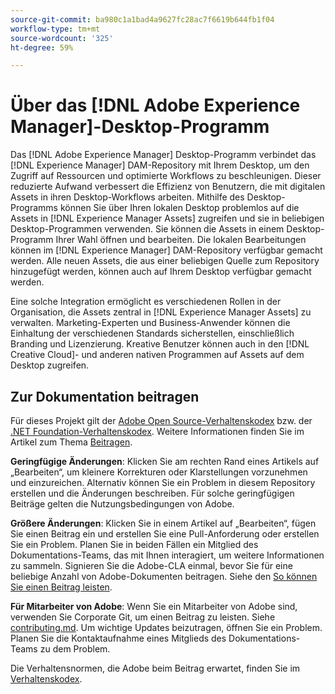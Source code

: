 ```yaml
---
source-git-commit: ba980c1a1bad4a9627fc28ac7f6619b644fb1f04
workflow-type: tm+mt
source-wordcount: '325'
ht-degree: 59%

---
```

# Über das [!DNL Adobe Experience Manager]-Desktop-Programm

Das [!DNL Adobe Experience Manager] Desktop-Programm verbindet das [!DNL Experience Manager] DAM-Repository mit Ihrem Desktop, um den Zugriff auf Ressourcen und optimierte Workflows zu beschleunigen. Dieser reduzierte Aufwand verbessert die Effizienz von Benutzern, die mit digitalen Assets in ihren Desktop-Workflows arbeiten. Mithilfe des Desktop-Programms können Sie über Ihren lokalen Desktop problemlos auf die Assets in [!DNL Experience Manager Assets] zugreifen und sie in beliebigen Desktop-Programmen verwenden. Sie können die Assets in einem Desktop-Programm Ihrer Wahl öffnen und bearbeiten. Die lokalen Bearbeitungen können im [!DNL Experience Manager] DAM-Repository verfügbar gemacht werden. Alle neuen Assets, die aus einer beliebigen Quelle zum Repository hinzugefügt werden, können auch auf Ihrem Desktop verfügbar gemacht werden.

Eine solche Integration ermöglicht es verschiedenen Rollen in der Organisation, die Assets zentral in [!DNL Experience Manager Assets] zu verwalten. Marketing-Experten und Business-Anwender können die Einhaltung der verschiedenen Standards sicherstellen, einschließlich Branding und Lizenzierung. Kreative Benutzer können auch in den [!DNL Creative Cloud]- und anderen nativen Programmen auf Assets auf dem Desktop zugreifen.

## Zur Dokumentation beitragen

Für dieses Projekt gilt der [Adobe Open Source-Verhaltenskodex](code-of-conduct.md) bzw. der [.NET Foundation-Verhaltenskodex](https://dotnetfoundation.org/about/policies/code-of-conduct). Weitere Informationen finden Sie im Artikel zum Thema [Beitragen](contributing.md).

**Geringfügige Änderungen**: Klicken Sie am rechten Rand eines Artikels auf „Bearbeiten“, um kleinere Korrekturen oder Klarstellungen vorzunehmen und einzureichen. Alternativ können Sie ein Problem in diesem Repository erstellen und die Änderungen beschreiben. Für solche geringfügigen Beiträge gelten die Nutzungsbedingungen von Adobe.

**Größere Änderungen**: Klicken Sie in einem Artikel auf „Bearbeiten“, fügen Sie einen Beitrag ein und erstellen Sie eine Pull-Anforderung oder erstellen Sie ein Problem. Planen Sie in beiden Fällen ein Mitglied des Dokumentations-Teams, das mit Ihnen interagiert, um weitere Informationen zu sammeln. Signieren Sie die Adobe-CLA einmal, bevor Sie für eine beliebige Anzahl von Adobe-Dokumenten beitragen. Siehe den [So können Sie einen Beitrag leisten](contributing.md).

**Für Mitarbeiter von Adobe**: Wenn Sie ein Mitarbeiter von Adobe sind, verwenden Sie Corporate Git, um einen Beitrag zu leisten. Siehe [contributing.md](contributing.md). Um wichtige Updates beizutragen, öffnen Sie ein Problem. Planen Sie die Kontaktaufnahme eines Mitglieds des Dokumentations-Teams zu dem Problem.

Die Verhaltensnormen, die Adobe beim Beitrag erwartet, finden Sie im [Verhaltenskodex](code-of-conduct.md).
